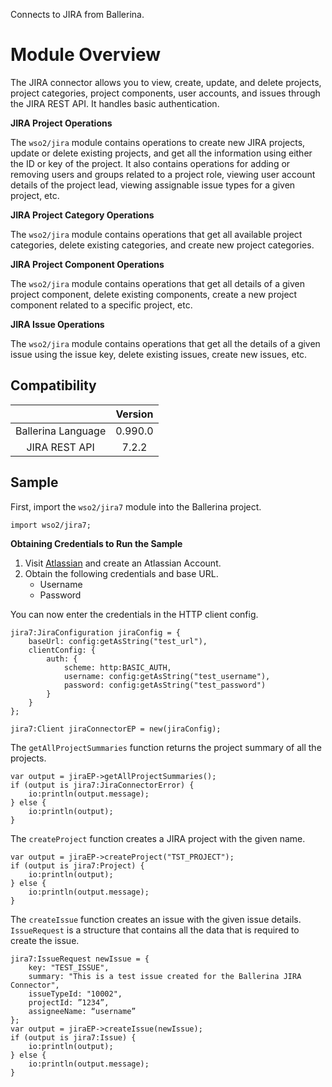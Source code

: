 Connects to JIRA from Ballerina. 

# Module Overview

The JIRA connector allows you to view, create, update, and delete projects, project categories, project components, user 
accounts, and issues through the JIRA REST API. It handles basic authentication.

**JIRA Project Operations**

The `wso2/jira` module contains operations to create new JIRA projects, update or delete existing projects, and get all 
the information using either the ID or key of the project. It also contains operations for adding or removing users and 
groups related to a project role, viewing user account details of the project lead, viewing assignable issue types for a 
given project, etc.

**JIRA Project Category Operations**

The `wso2/jira` module contains operations that get all available project categories, delete existing categories, and 
create new project categories.

**JIRA Project Component Operations**

The `wso2/jira` module contains operations that get all details of a given project component, delete existing 
components, create a new project component related to a specific project, etc.

**JIRA Issue Operations**

The `wso2/jira` module contains operations that get all the details of a given issue using the issue key, delete existing 
issues, create new issues, etc.

## Compatibility
|                    |    Version     |  
|:------------------:|:--------------:|
| Ballerina Language |    0.990.0     |
| JIRA REST API      |    7.2.2       |  

## Sample
First, import the `wso2/jira7` module into the Ballerina project.
```ballerina
import wso2/jira7;
```
**Obtaining Credentials to Run the Sample**

1. Visit [Atlassian](https://id.atlassian.com/signup) and create an Atlassian Account.
2. Obtain the following credentials and base URL.
    * Username
    * Password  

You can now enter the credentials in the HTTP client config.
```ballerina
jira7:JiraConfiguration jiraConfig = {
    baseUrl: config:getAsString("test_url"),
    clientConfig: {
        auth: {
            scheme: http:BASIC_AUTH,
            username: config:getAsString("test_username"),
            password: config:getAsString("test_password")
        }
    }
};

jira7:Client jiraConnectorEP = new(jiraConfig);
```
The `getAllProjectSummaries` function returns the project summary of all the projects.
```ballerina
var output = jiraEP->getAllProjectSummaries();
if (output is jira7:JiraConnectorError) {
    io:println(output.message);
} else {
    io:println(output);
}
```
The `createProject` function creates a JIRA project with the given name.
```ballerina
var output = jiraEP->createProject("TST_PROJECT");
if (output is jira7:Project) {
    io:println(output);
} else {
    io:println(output.message);
}
```
The `createIssue` function creates an issue with the given issue details. `IssueRequest` is a structure that contains all 
the data that is required to create the issue. 
```ballerina
jira7:IssueRequest newIssue = {
    key: "TEST_ISSUE",
    summary: "This is a test issue created for the Ballerina JIRA Connector",
    issueTypeId: "10002",
    projectId: ”1234”,
    assigneeName: “username”
};
var output = jiraEP->createIssue(newIssue);
if (output is jira7:Issue) {
    io:println(output);
} else {
    io:println(output.message);
}
```
